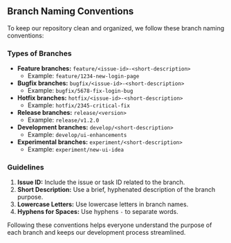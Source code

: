 ## Branch Naming Conventions

To keep our repository clean and organized, we follow these branch naming conventions:

### Types of Branches

- **Feature branches:** `feature/<issue-id>-<short-description>`
  - Example: `feature/1234-new-login-page`
- **Bugfix branches:** `bugfix/<issue-id>-<short-description>`
  - Example: `bugfix/5678-fix-login-bug`
- **Hotfix branches:** `hotfix/<issue-id>-<short-description>`
  - Example: `hotfix/2345-critical-fix`
- **Release branches:** `release/<version>`
  - Example: `release/v1.2.0`
- **Development branches:** `develop/<short-description>`
  - Example: `develop/ui-enhancements`
- **Experimental branches:** `experiment/<short-description>`
  - Example: `experiment/new-ui-idea`

### Guidelines

1. **Issue ID:** Include the issue or task ID related to the branch.
2. **Short Description:** Use a brief, hyphenated description of the branch purpose.
3. **Lowercase Letters:** Use lowercase letters in branch names.
4. **Hyphens for Spaces:** Use hyphens `-` to separate words.

Following these conventions helps everyone understand the purpose of each branch and keeps our development process streamlined.
